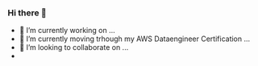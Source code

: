 ### Hi there 👋
- 🔭 I’m currently working on ...
- 🌱 I’m currently moving trhough my AWS Dataengineer Certification ...
- 👯 I’m looking to collaborate on ...
-
<!--
**crniemeyer/crniemeyer** is a ✨ _special_ ✨ repository because its `README.md` (this file) appears on your GitHub profile.

Here are some ideas to get you started:

- 🔭 I’m currently working on ...
- 🌱 I’m currently learning ...
- 👯 I’m looking to collaborate on ...
- 🤔 I’m looking for help with ...
- 💬 Ask me about ...
- 📫 How to reach me: ...
- 😄 Pronouns: ...
- ⚡ Fun fact: ...
-->

